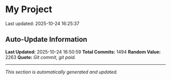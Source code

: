 # My Project


Last updated: 2025-10-24 16:25:37





























































































































































































































































































































































































































































































































































































































































































































































































































































































































































































































































































































































































































































































































































































































































































































































































































































































































































































































































































































































## Auto-Update Information

**Last Updated:** 2025-10-24 16:50:59
**Total Commits:** 1494
**Random Value:** 2263
**Quote:** _Git commit, git paid._

---
_This section is automatically generated and updated._